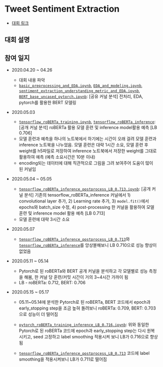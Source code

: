 # Tweet Sentiment Extraction

- [대회 링크](https://www.kaggle.com/c/tweet-sentiment-extraction/overview)



## 대회 설명



## 참여 일지

- 2020.04.20 ~ 04.26
  - 대회 내용 파악
  - [`basic_preprocessing_and_EDA.ipynb`](https://github.com/BaekKyunShin/Kaggle-Competition-Including-Dacon/blob/master/Tweet_Sentiment_Extraction/basic_preprocessing_and_EDA.ipynb), [`EDA_and_modeling.ipynb`](https://github.com/BaekKyunShin/Kaggle-Competition-Including-Dacon/blob/master/Tweet_Sentiment_Extraction/EDA_and_modeling.ipynb), [`sentiment_extraction_understanding_metric_and_EDA.ipynb`](https://github.com/BaekKyunShin/Kaggle-Competition-Including-Dacon/blob/master/Tweet_Sentiment_Extraction/sentiment_extraction_understanding_metric_and_EDA.ipynb), [`BERT_base_uncased_pytorch.ipynb`](https://github.com/BaekKyunShin/Kaggle-Competition-Including-Dacon/blob/master/Tweet_Sentiment_Extraction/BERT_base_uncased%20pytorch.ipynb): [공유 커널 분석] 전처리, EDA, pytorch를 활용한 BERT 모델링 
- 2020.05.03
  
  - [`tensorflow_roBERTa_training.ipynb`](https://github.com/BaekKyunShin/Kaggle-Competition-Including-Dacon/blob/master/Tweet_Sentiment_Extraction/tensorflow_roBERTa_training.ipynb), [`tensorflow_roBERTa_inference`](https://github.com/BaekKyunShin/Kaggle-Competition-Including-Dacon/blob/master/Tweet_Sentiment_Extraction/tensorflow_roBERTa_inference.ipynb): [공개 커널 분석] roBERTa 활용 모델 훈련 및 inference model활용 예측 [LB 0.706]
  - 모델 훈련과 예측을 하나의 노트북에서 하기에는 시간이 오래 걸려 모델 훈련과 inference 노트북을 나누었음. 모델 훈련은 대략 1시간 소요, 모델 훈련 후 weight를 h5파일로 저장하여 inference 노트북에서 저장한 weight를 그대로 활용하여 예측 (예측 소요시간은 10분 이내)
  - encoding되는 데이터에 대해 직관적으로 그림을 그려 보여주어 도움이 많이 된 커널임
- 2020.05.04 ~ 05.05
  - [`tensorflow_roBERTa_inference_postprocess_LB_0.713.ipynb`](https://github.com/BaekKyunShin/Kaggle-Competition-Including-Dacon/blob/master/Tweet_Sentiment_Extraction/tensorflow_roBERTa_inference_postprocess_LB_0.713.ipynb): [공개 커널 분석] 기존의 tensorflow_roBERTa_inference 커널에서 1) convolutional layer 추가, 2) Learning rate 추가, 3) `model.fit()`에서 epochs와 batch_size 수정, 4) post-processing 한 커널을 활용하여 모델 훈련 및 inference model 활용 예측 [LB 0.713]
  - 모델 훈련에 대략 3시간 소요
- 2020.05.07
  
  - [`tensorflow_roBERTa_inference_postprocess_LB_0.713`](https://github.com/BaekKyunShin/Kaggle-Competition-Including-Dacon/blob/master/Tweet_Sentiment_Extraction/tensorflow_roBERTa_inference_postprocess_LB_0.713.ipynb)와 [`tensorflow_roBERTa_inference`](https://github.com/BaekKyunShin/Kaggle-Competition-Including-Dacon/blob/master/Tweet_Sentiment_Extraction/tensorflow_roBERTa_inference.ipynb)를 앙상블해보니 LB 0.710으로 성능 향상이 없었음
- 2020.05.11 ~ 05.14
  
  - Pytorch로 된 roBERTa와 BERT 공개 커널을 분석하고 각 모델별로 성능 측정을 해봄, 한 커널 당 훈련/커밋 시간이 거의 3~4시간 가까이 됨
  - LB - roBERTa: 0.712, BERT: 0.706
- 2020.05.15 ~ 05.17
  
  - 05.11~05.14에 분석한 Pytorch로 된 roBERTa, BERT 코드에서 epoch과 early_stopping step을 조금 높혀 돌려보니 roBERTa: 0.709, BERT: 0.703으로 성능이 더 떨어짐
  - [`pytorch_roBERTa_training_inference_LB_0.716.ipynb`](https://github.com/BaekKyunShin/Kaggle-Competition-Including-Dacon/blob/master/Tweet_Sentiment_Extraction/pytorch_roBERTa_training_inference_LB_0.716.ipynb): 위와 동일한 Pytorch로 된 roBERTa 코드에 epoch과 early_stopping step는 다시 원복시키고, seed 고정하고 label smoothing 적용시켜 보니 LB가 0.716으로 향상됨
  
  - [`tensorflow_roBERTa_inference_postprocess_LB_0.713`](https://github.com/BaekKyunShin/Kaggle-Competition-Including-Dacon/blob/master/Tweet_Sentiment_Extraction/tensorflow_roBERTa_inference_postprocess_LB_0.713.ipynb) 코드에 label smoothing을 적용시켜보니 LB가 0.711로 떨어짐

